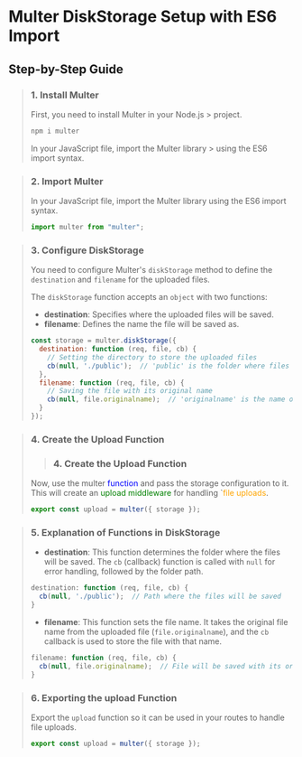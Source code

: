 # Multer DiskStorage Setup with ES6 Import

## Step-by-Step Guide

> ### 1. **Install Multer**
> First, you need to install Multer in your Node.js > project.
>```javascript
> npm i multer 
> ```
> In your JavaScript file, import the Multer library > using the ES6 import syntax.

> ### 2. Import Multer
> In your JavaScript file, import the Multer library using the ES6 import syntax.
> 
> ```javascript
> import multer from "multer";
> ```

> ### 3. Configure DiskStorage
> You need to configure Multer's `diskStorage` method to define the `destination` and `filename` for the uploaded files.
> 
> The `diskStorage` function accepts an `object` with two functions:
> - **destination**: Specifies where the uploaded files will be saved.
> - **filename**: Defines the name the file will be saved as.
>
> ```javascript
> const storage = multer.diskStorage({
>   destination: function (req, file, cb) {
>     // Setting the directory to store the uploaded files
>     cb(null, './public');  // 'public' is the folder where files will be stored
>   },
>   filename: function (req, file, cb) {
>     // Saving the file with its original name
>     cb(null, file.originalname);  // 'originalname' is the name of the file being uploaded
>   }
> });
> ```

> ### 4. Create the Upload Function
>> ### 4. Create the Upload Function
> Now, use the multer <span style="color: blue;">function</span> and pass the storage configuration to it. This will create an <span style="color: green;">upload middleware</span> for handling `<span style="color: orange;">file uploads</span>.
> 
> 
> ```javascript
> export const upload = multer({ storage });
> ```

> ### 5. Explanation of Functions in DiskStorage
> - **destination**: This function determines the folder where the files will be saved. The `cb` (callback) function is called with `null` for error handling, followed by the folder path.
>
> ```javascript
> destination: function (req, file, cb) {
>   cb(null, './public');  // Path where the files will be saved
> }
> ```
>
> - **filename**: This function sets the file name. It takes the original file name from the uploaded file (`file.originalname`), and the `cb` callback is used to store the file with that name.
>
> ```javascript
> filename: function (req, file, cb) {
>   cb(null, file.originalname);  // File will be saved with its original name
> }
> ```

> ### 6. Exporting the upload Function
> Export the `upload` function so it can be used in your routes to handle file uploads.
> 
> ```javascript
> export const upload = multer({ storage });
> ```
